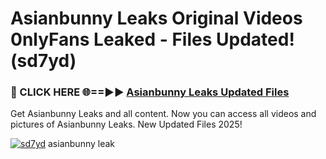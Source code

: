 # Asianbunny Leaks Original Videos 0nlyFans Leaked - Files Updated! (sd7yd)

<h3>🔴 CLICK HERE 🌐==►► <a href="https://tinyurl.com/3hn5wdd3" rel="nofollow">Asianbunny Leaks Updated Files</a></h3>

Get Asianbunny Leaks and all content. Now you can access all videos and pictures of Asianbunny Leaks. New Updated Files 2025!

[![sd7yd](https://i.imgur.com/4HnBqBT.gif)](https://tinyurl.com/3hn5wdd3)
asianbunny leak